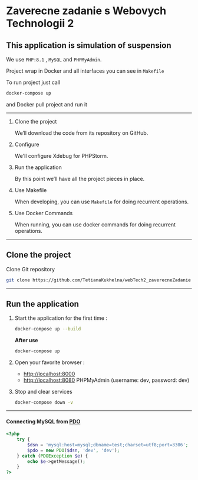 # Zaverecne zadanie s Webovych Technologii 2

## This application is simulation of suspension

We use `PHP:8.1` , `MySQL` and `PHPMyAdmin`.

Project wrap in Docker and all interfaces you can see in `Makefile`

To run project just call
```sh
docker-compose up 
```
and Docker pull project and run it
___
1. Clone the project

    We’ll download the code from its repository on GitHub.

2. Configure

   We'll configure Xdebug for PHPStorm.

3. Run the application

    By this point we’ll have all the project pieces in place.

4. Use Makefile

    When developing, you can use `Makefile` for doing recurrent operations.

5. Use Docker Commands

    When running, you can use docker commands for doing recurrent operations.

___

## Clone the project

Clone Git repository 

```sh
git clone https://github.com/TetianaKukhelna/webTech2_zaverecneZadanie
```
___

## Run the application

1. Start the application for the first time :

    ```sh
    docker-compose up --build
    ```

    **After use**

    ```sh
    docker-compose up
    ```

2. Open your favorite browser :

    * [http://localhost:8000](http://localhost:8000/)
    * [http://localhost:8080](http://localhost:8080/) PHPMyAdmin (username: dev, password: dev)

3. Stop and clear services

    ```sh
    docker-compose down -v
    ```
___

#### Connecting MySQL from [PDO](http://php.net/manual/en/book.pdo.php)

```php
<?php
    try {
        $dsn = 'mysql:host=mysql;dbname=test;charset=utf8;port=3306';
        $pdo = new PDO($dsn, 'dev', 'dev');
    } catch (PDOException $e) {
        echo $e->getMessage();
    }
?>
```
